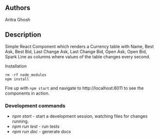 ## Authors
Aritra Ghosh

## Description
Simple React Component which renders a Currency table with Name, Best Ask, Best Bid, Last Change Ask, Last Change Bid, 
Open Ask, Open Bid, Spark Line as columns where values of the table changes every second.

Installation

```
rm -rf node_modules
npm install

```

Fire up with `npm start` and navigate to http://localhost:8011 to see the components in action.

### Development commands

- *npm start* - start a development session, watching files for changes running.
- *npm run test* - run tests
- *npm run doc* - generate docs


